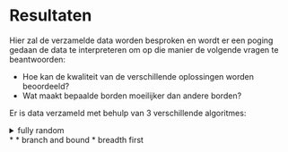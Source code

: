 # Resultaten #

Hier zal de verzamelde data worden besproken en wordt er een poging gedaan de data te interpreteren om op die manier de volgende vragen te beantwoorden: 
* Hoe kan de kwaliteit van de verschillende oplossingen worden beoordeeld?
* Wat maakt bepaalde borden moeilijker dan andere borden?

Er is data verzameld met behulp van 3 verschillende algoritmes: 

<details>
  <summary>fully random</summary>
  <p>Content 1 Content 1 Content 1 Content 1 Content 1</p>
</details>
* 
* branch and bound
* breadth first
